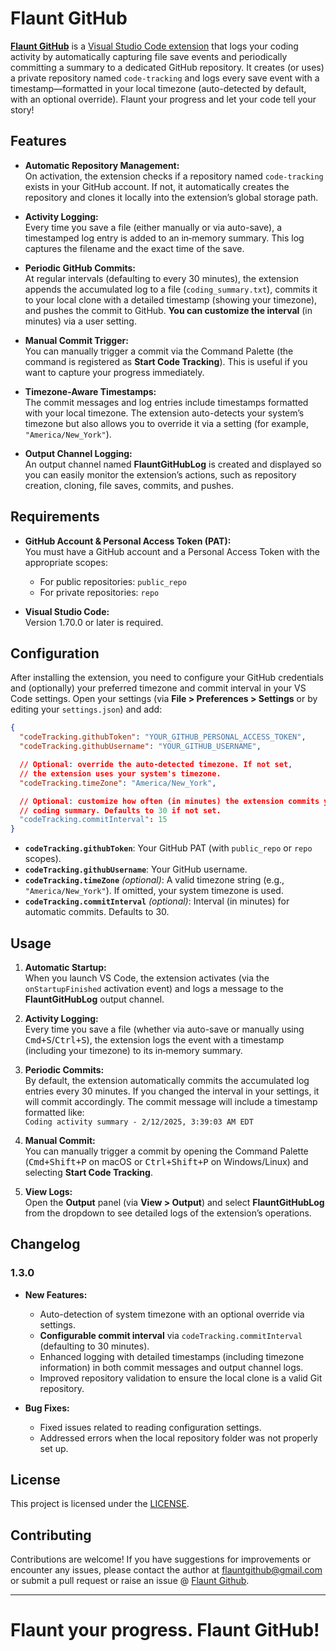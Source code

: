 # Flaunt GitHub

[**Flaunt GitHub**](https://github.com/vib795/flaunt-github/) is a [Visual Studio Code extension](https://marketplace.visualstudio.com/items?itemName=UtkarshSingh.flaunt-github) that logs your coding activity by automatically capturing file save events and periodically committing a summary to a dedicated GitHub repository. It creates (or uses) a private repository named `code-tracking` and logs every save event with a timestamp—formatted in your local timezone (auto-detected by default, with an optional override). Flaunt your progress and let your code tell your story!

## Features

- **Automatic Repository Management:**  
  On activation, the extension checks if a repository named `code-tracking` exists in your GitHub account. If not, it automatically creates the repository and clones it locally into the extension’s global storage path.

- **Activity Logging:**  
  Every time you save a file (either manually or via auto-save), a timestamped log entry is added to an in‑memory summary. This log captures the filename and the exact time of the save.

- **Periodic GitHub Commits:**  
  At regular intervals (defaulting to every 30 minutes), the extension appends the accumulated log to a file (`coding_summary.txt`), commits it to your local clone with a detailed timestamp (showing your timezone), and pushes the commit to GitHub. **You can customize the interval** (in minutes) via a user setting.

- **Manual Commit Trigger:**  
  You can manually trigger a commit via the Command Palette (the command is registered as **Start Code Tracking**). This is useful if you want to capture your progress immediately.

- **Timezone-Aware Timestamps:**  
  The commit messages and log entries include timestamps formatted with your local timezone. The extension auto-detects your system’s timezone but also allows you to override it via a setting (for example, `"America/New_York"`).

- **Output Channel Logging:**  
  An output channel named **FlauntGitHubLog** is created and displayed so you can easily monitor the extension’s actions, such as repository creation, cloning, file saves, commits, and pushes.

## Requirements

- **GitHub Account & Personal Access Token (PAT):**  
  You must have a GitHub account and a Personal Access Token with the appropriate scopes:
  - For public repositories: `public_repo`
  - For private repositories: `repo`

- **Visual Studio Code:**  
  Version 1.70.0 or later is required.

## Configuration

After installing the extension, you need to configure your GitHub credentials and (optionally) your preferred timezone and commit interval in your VS Code settings. Open your settings (via **File > Preferences > Settings** or by editing your `settings.json`) and add:

```json
{
  "codeTracking.githubToken": "YOUR_GITHUB_PERSONAL_ACCESS_TOKEN",
  "codeTracking.githubUsername": "YOUR_GITHUB_USERNAME",

  // Optional: override the auto-detected timezone. If not set, 
  // the extension uses your system's timezone.
  "codeTracking.timeZone": "America/New_York",

  // Optional: customize how often (in minutes) the extension commits your 
  // coding summary. Defaults to 30 if not set.
  "codeTracking.commitInterval": 15
}
```

- **`codeTracking.githubToken`**: Your GitHub PAT (with `public_repo` or `repo` scopes).  
- **`codeTracking.githubUsername`**: Your GitHub username.  
- **`codeTracking.timeZone`** *(optional)*: A valid timezone string (e.g., `"America/New_York"`). If omitted, your system timezone is used.  
- **`codeTracking.commitInterval`** *(optional)*: Interval (in minutes) for automatic commits. Defaults to 30.

## Usage

1. **Automatic Startup:**  
   When you launch VS Code, the extension activates (via the `onStartupFinished` activation event) and logs a message to the **FlauntGitHubLog** output channel.

2. **Activity Logging:**  
   Every time you save a file (whether via auto-save or manually using <kbd>Cmd+S</kbd>/<kbd>Ctrl+S</kbd>), the extension logs the event with a timestamp (including your timezone) to its in‑memory summary.

3. **Periodic Commits:**  
   By default, the extension automatically commits the accumulated log entries every 30 minutes. If you changed the interval in your settings, it will commit accordingly. The commit message will include a timestamp formatted like:  
   `Coding activity summary - 2/12/2025, 3:39:03 AM EDT`

4. **Manual Commit:**  
   You can manually trigger a commit by opening the Command Palette (<kbd>Cmd+Shift+P</kbd> on macOS or <kbd>Ctrl+Shift+P</kbd> on Windows/Linux) and selecting **Start Code Tracking**.

5. **View Logs:**  
   Open the **Output** panel (via **View > Output**) and select **FlauntGitHubLog** from the dropdown to see detailed logs of the extension’s operations.

## Changelog

### 1.3.0
- **New Features:**
  - Auto-detection of system timezone with an optional override via settings.
  - **Configurable commit interval** via `codeTracking.commitInterval` (defaulting to 30 minutes).
  - Enhanced logging with detailed timestamps (including timezone information) in both commit messages and output channel logs.
  - Improved repository validation to ensure the local clone is a valid Git repository.

- **Bug Fixes:**
  - Fixed issues related to reading configuration settings.
  - Addressed errors when the local repository folder was not properly set up.

## License

This project is licensed under the [LICENSE](LICENSE).

## Contributing

Contributions are welcome! If you have suggestions for improvements or encounter any issues, please contact the author at flauntgithub@gmail.com or submit a pull request or raise an issue @ [Flaunt Github](https://github.com/vib795/flaunt-github/).

---

# **Flaunt your progress. Flaunt GitHub!**
